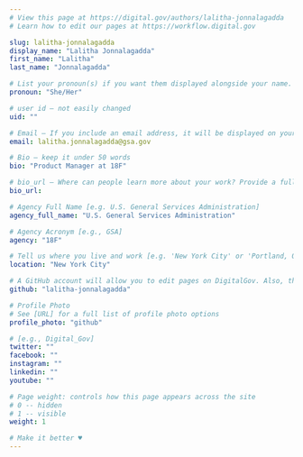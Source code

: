 ```yaml
---
# View this page at https://digital.gov/authors/lalitha-jonnalagadda
# Learn how to edit our pages at https://workflow.digital.gov

slug: lalitha-jonnalagadda
display_name: "Lalitha Jonnalagadda"
first_name: "Lalitha"
last_name: "Jonnalagadda"

# List your pronoun(s) if you want them displayed alongside your name. If blank, we'll use just your name. Learn more http://mypronouns.org
pronoun: "She/Her"

# user id — not easily changed
uid: ""

# Email — If you include an email address, it will be displayed on your profile page
email: lalitha.jonnalagadda@gsa.gov

# Bio — keep it under 50 words
bio: "Product Manager at 18F"

# bio_url — Where can people learn more about your work? Provide a full URL [e.g. 'https://www.example.gov/']
bio_url: 

# Agency Full Name [e.g. U.S. General Services Administration]
agency_full_name: "U.S. General Services Administration"

# Agency Acronym [e.g., GSA]
agency: "18F"

# Tell us where you live and work [e.g. 'New York City' or 'Portland, OR']
location: "New York City"

# A GitHub account will allow you to edit pages on DigitalGov. Also, the image used in your GitHub account can be used to populate your digital.gov profile photo. Learn more about getting a Github account at [URL]
github: "lalitha-jonnalagadda"

# Profile Photo
# See [URL] for a full list of profile photo options
profile_photo: "github"

# [e.g., Digital_Gov]
twitter: ""
facebook: ""
instagram: ""
linkedin: ""
youtube: ""

# Page weight: controls how this page appears across the site
# 0 -- hidden
# 1 -- visible
weight: 1

# Make it better ♥
---
```

